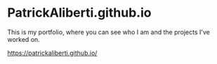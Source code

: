 # PatrickAliberti.github.io

This is my portfolio, where you can see who I am and the projects I've worked on.

https://patrickaliberti.github.io/
